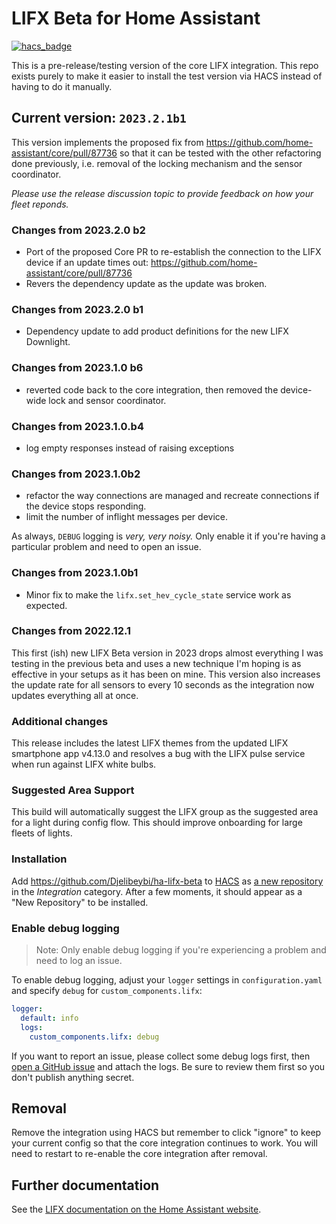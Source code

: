 # LIFX Beta for Home Assistant

[![hacs_badge](https://img.shields.io/badge/HACS-Custom-41BDF5.svg?style=for-the-badge)](https://github.com/hacs/integration)

This is a pre-release/testing version of the core LIFX integration. This repo
exists purely to make it easier to install the test version via HACS instead of
having to do it manually.

## Current version: `2023.2.1b1`

This version implements the proposed fix from <https://github.com/home-assistant/core/pull/87736>
so that it can be tested with the other refactoring done previously, i.e. removal of the locking
mechanism and the sensor coordinator.

_Please use the release discussion topic to provide feedback on how your fleet reponds._

### Changes from 2023.2.0 b2

* Port of the proposed Core PR to re-establish the connection to the LIFX device if an update times out:
  <https://github.com/home-assistant/core/pull/87736>
* Revers the dependency update as the update was broken.

### Changes from 2023.2.0 b1

* Dependency update to add product definitions for the new LIFX Downlight.

### Changes from 2023.1.0 b6

* reverted code back to the core integration, then removed the device-wide lock and sensor coordinator.

### Changes from 2023.1.0.b4

* log empty responses instead of raising exceptions

### Changes from 2023.1.0b2

* refactor the way connections are managed and recreate connections if the device stops responding.
* limit the number of inflight messages per device.

As always, `DEBUG` logging is _very, very noisy._ Only enable it if you're having a particular problem and need to open an issue.

### Changes from 2023.1.0b1

* Minor fix to make the `lifx.set_hev_cycle_state` service work as expected.

### Changes from 2022.12.1

This first (ish) new LIFX Beta version in 2023 drops almost everything I was testing in the previous beta and uses a new technique I'm hoping is as effective in your setups as it has been on mine. This version also increases the update rate for all sensors to every 10 seconds as the integration now updates everything all at once.

### Additional changes

This release includes the latest LIFX themes from the updated LIFX smartphone
app v4.13.0 and resolves a bug with the LIFX pulse service when run against
LIFX white bulbs.

### Suggested Area Support

This build will automatically suggest the LIFX group as the suggested area for
a light during config flow. This should improve onboarding for large fleets
of lights.

### Installation

Add <https://github.com/Djelibeybi/ha-lifx-beta> to [HACS](https://hacs.xyz) as
[a new repository](https://hacs.xyz/docs/navigation/stores) in the *Integration*
category. After a few moments, it should appear as a "New Repository" to be
installed.

### Enable debug logging

> Note: Only enable debug logging if you're experiencing a problem and need to
> log an issue.

To enable debug logging, adjust your `logger` settings in `configuration.yaml`
and specify `debug` for `custom_components.lifx`:

```yaml
logger:
  default: info
  logs:
    custom_components.lifx: debug
```

If you want to report an issue, please collect some debug logs first, then
[open a GitHub issue](https://github.com/Djelibeybi/ha-lifx-beta/issues)
and attach the logs. Be sure to review them first so you don't publish anything secret.

## Removal

Remove the integration using HACS but remember to click "ignore" to keep your
current config so that the core integration continues to work. You will need to
restart to re-enable the core integration after removal.

## Further documentation

See the [LIFX documentation on the Home Assistant website](https://www.home-assistant.io/integrations/lifx).
